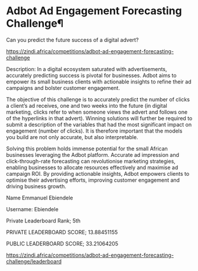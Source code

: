 # Adbot Ad Engagement Forecasting Challenge¶
Can you predict the future success of a digital advert?

https://zindi.africa/competitions/adbot-ad-engagement-forecasting-challenge

Description: In a digital ecosystem saturated with advertisements, accurately predicting success is pivotal for businesses. Adbot aims to empower its small business clients with actionable insights to refine their ad campaigns and bolster customer engagement.

The objective of this challenge is to accurately predict the number of clicks a client’s ad receives, one and two weeks into the future (in digital marketing, clicks refer to when someone views the advert and follows one of the hyperlinks in that advert). Winning solutions will further be required to submit a description of the variables that had the most significant impact on engagement (number of clicks). It is therefore important that the models you build are not only accurate, but also interpretable.

Solving this problem holds immense potential for the small African businesses leveraging the Adbot platform. Accurate ad impression and click-through-rate forecasting can revolutionise marketing strategies, enabling businesses to allocate resources effectively and maximise ad campaign ROI. By providing actionable insights, Adbot empowers clients to optimise their advertising efforts, improving customer engagement and driving business growth.

Name Emmanuel Ebiendele

Username: Ebiendele

Private Leaderboard Rank; 5th

PRIVATE LEADERBOARD SCORE; 13.88451155

PUBLIC LEADERBOARD SCORE; 33.21064205

https://zindi.africa/competitions/adbot-ad-engagement-forecasting-challenge/leaderboard
